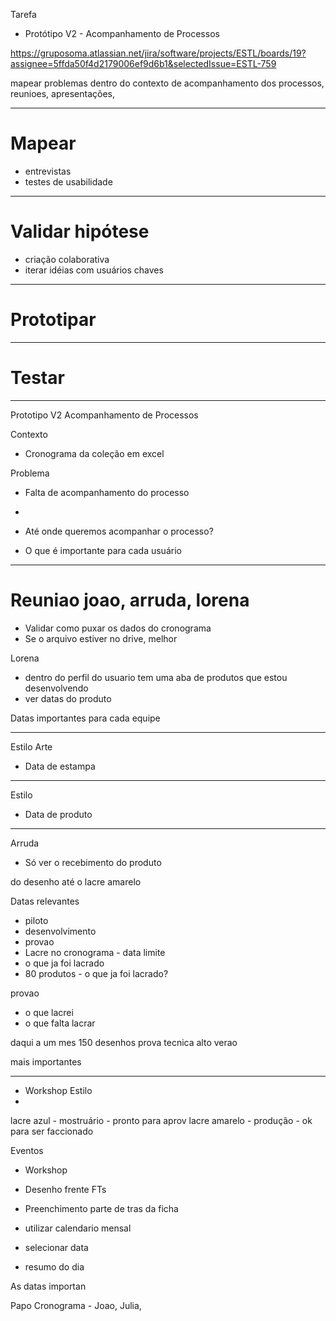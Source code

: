 Tarefa
- Protótipo V2 - Acompanhamento de Processos

https://gruposoma.atlassian.net/jira/software/projects/ESTL/boards/19?assignee=5ffda50f4d2179006ef9d6b1&selectedIssue=ESTL-759


mapear problemas dentro do contexto de acompanhamento dos processos, reunioes, apresentações, 

---

# Mapear
- entrevistas
- testes de usabilidade

---

# Validar hipótese
- criação colaborativa
- iterar idéias com usuários chaves

---

# Prototipar

---

# Testar


---

Prototipo V2
Acompanhamento de Processos

Contexto
- Cronograma da coleção em excel

Problema
- Falta de acompanhamento do processo
- 

- Até onde queremos acompanhar o processo?
- O que é importante para cada usuário



---

# Reuniao joao, arruda, lorena

- Validar como puxar os dados do cronograma
- Se o arquivo estiver no drive, melhor


Lorena
- dentro do perfil do usuario tem uma aba de produtos que estou desenvolvendo
- ver datas do produto


Datas importantes para cada equipe

---

Estilo Arte
- Data de estampa

---

Estilo
- Data de produto

---

Arruda
- Só ver o recebimento do produto

do desenho até o lacre amarelo



Datas relevantes
- piloto
- desenvolvimento
- provao
- Lacre no cronograma - data limite
- o que ja foi lacrado
- 80 produtos - o que ja foi lacrado?


provao
- o que lacrei
- o que falta lacrar


daqui a um mes
150 desenhos
prova tecnica
alto verao

mais importantes

---

- Workshop Estilo
- 

lacre azul - mostruário - pronto para aprov
lacre amarelo - produção - ok para ser faccionado

Eventos
- Workshop
- Desenho frente FTs
- Preenchimento parte de tras da ficha

- utilizar calendario mensal
- selecionar data
- resumo do dia

As datas importan



Papo Cronograma - Joao, Julia, 

